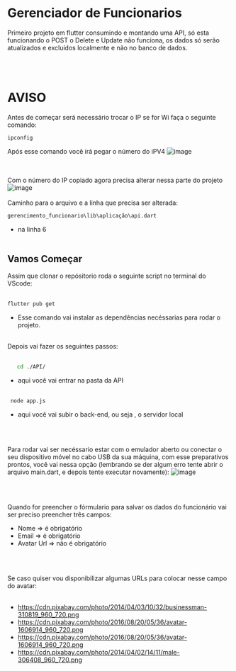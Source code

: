 # Gerenciador de Funcionarios

Primeiro projeto em flutter consumindo e montando uma API, só esta funcionando o POST o Delete e Update não funciona, os dados só serão atualizados e excluídos localmente e não no banco de dados.

<br><br>

# AVISO


Antes de começar será necessário trocar o IP se for Wi faça o seguinte comando:
```bash
ipconfig
``` 
Após esse comando você irá pegar o número do iPV4
![image](https://github.com/willams192/gerencimento_funcionario/assets/84344077/68573fc3-2b6c-4610-bdf0-dd4881af1aed)

<br><br>
Com o número do IP copiado agora precisa alterar nessa parte do projeto
![image](https://github.com/willams192/gerencimento_funcionario/assets/84344077/236f17a7-6a3a-4d63-a961-75cf7a7cf131)
<br><br>
Caminho para o arquivo e a linha que precisa ser alterada:
```bash
gerencimento_funcionario\lib\aplicação\api.dart
``` 
   - na linha 6
<br><br>
## Vamos Começar


Assim que clonar o repósitorio roda o seguinte script no terminal do VScode:
<br><br>

```bash
flutter pub get
``` 
-  Esse comando vai instalar as dependências necéssarias para rodar o projeto. 
<br><br>

Depois vai fazer os seguintes passos:
<br><br>

```bash
   cd ./API/
``` 
-   aqui você vai entrar na pasta da API
  <br><br>
  
  
  ```bash
   node app.js
``` 
-  aqui você vai subir o back-end, ou seja , o servidor local

<br><br>

Para rodar vai ser necéssario estar com o emulador aberto ou conectar o seu dispositivo móvel no cabo USB da sua máquina, com esse preparativos prontos, você vai nessa opção (lembrando se der algum erro tente abrir o arquivo main.dart, e depois tente executar novamente):
![image](https://github.com/willams192/gerencimento_funcionario/assets/84344077/05be3f46-d3d9-4637-af54-7b3f6fae6cab)

<br><br>

Quando for preencher o fórmulario para salvar os dados do funcionário vai ser preciso preencher três campos:


   - Nome => é obrigatório
   - Email => é obrigatório
   - Avatar Url => não é obrigatório

<br><br>


Se caso quiser vou disponibilizar algumas URLs para colocar nesse campo do avatar:
<br><br>

   - https://cdn.pixabay.com/photo/2014/04/03/10/32/businessman-310819_960_720.png
   - https://cdn.pixabay.com/photo/2016/08/20/05/36/avatar-1606914_960_720.png
   - https://cdn.pixabay.com/photo/2016/08/20/05/36/avatar-1606914_960_720.png
   - https://cdn.pixabay.com/photo/2014/04/02/14/11/male-306408_960_720.png

